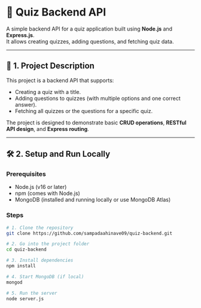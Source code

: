 # 🎯 Quiz Backend API

A simple backend API for a quiz application built using **Node.js** and **Express.js**.  
It allows creating quizzes, adding questions, and fetching quiz data.

---

## 🚀 1. Project Description

This project is a backend API that supports:
- Creating a quiz with a title.
- Adding questions to quizzes (with multiple options and one correct answer).
- Fetching all quizzes or the questions for a specific quiz.

The project is designed to demonstrate basic **CRUD operations**, **RESTful API design**, and **Express routing**.

---

## 🛠️ 2. Setup and Run Locally

### **Prerequisites**
- Node.js (v16 or later)
- npm (comes with Node.js)
- MongoDB (installed and running locally or use MongoDB Atlas)

### **Steps**
```bash
# 1. Clone the repository
git clone https://github.com/sampadaahinave09/quiz-backend.git

# 2. Go into the project folder
cd quiz-backend

# 3. Install dependencies
npm install

# 4. Start MongoDB (if local)
mongod

# 5. Run the server
node server.js
